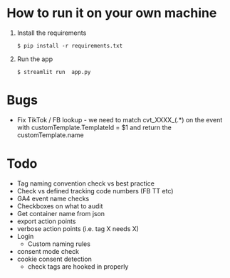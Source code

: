 # How to run it on your own machine

1. Install the requirements

   ```
   $ pip install -r requirements.txt
   ```

2. Run the app

   ```
   $ streamlit run  app.py
   ```

# Bugs
* Fix TikTok / FB lookup - we need to match cvt_XXXX_(.*) on the event with customTemplate.TemplateId = $1 and return the customTemplate.name 

# Todo

* Tag naming convention check vs best practice
* Check vs defined tracking code numbers (FB TT etc)
* GA4 event name checks
* Checkboxes on what to audit
* Get container name from json
* export action points
* verbose action points (i.e. tag X needs X)
* Login
   * Custom naming rules
* consent mode check
* cookie consent detection
   * check tags are hooked in properly